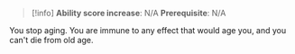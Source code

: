>[!info]
>**Ability score increase**: N/A
>**Prerequisite**: N/A

You stop aging. You are immune to any effect that would age you, and you can't die from old age.